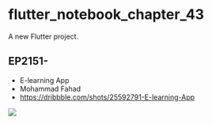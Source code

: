 # flutter_notebook_chapter_43

A new Flutter project.


## EP2151-
- E-learning App
- Mohammad Fahad
- https://dribbble.com/shots/25592791-E-learning-App

<img src="https://cdn.dribbble.com/userupload/20776239/file/original-37c514b07a3044013d27de0ad7ddf1b5.jpg?resize=1905x1429&vertical=center"/>
